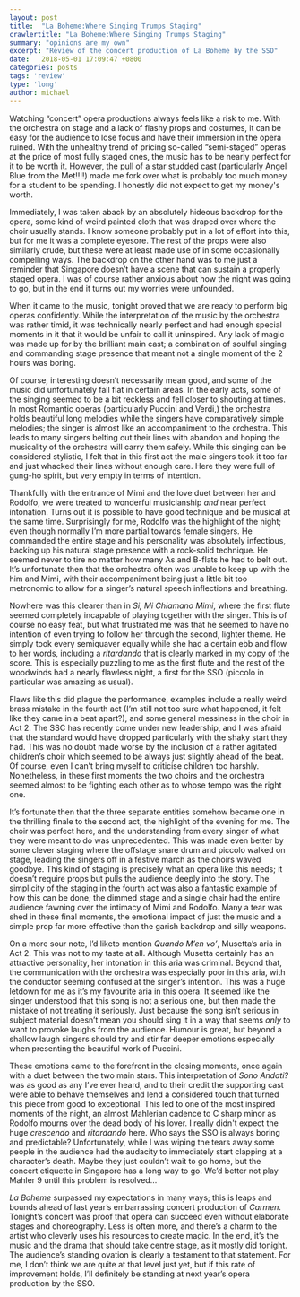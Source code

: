 ```yaml
---
layout: post
title:  "La Boheme:Where Singing Trumps Staging"
crawlertitle: "La Boheme:Where Singing Trumps Staging"
summary: "opinions are my own"
excerpt: "Review of the concert production of La Boheme by the SSO"
date:   2018-05-01 17:09:47 +0800
categories: posts
tags: 'review'
type: 'long'
author: michael
---
```

Watching “concert” opera productions always feels like a risk to me. With the orchestra on stage and a lack of flashy props and costumes, it can be easy for the audience to lose focus and have their immersion in the opera ruined. With the unhealthy trend of pricing so-called “semi-staged” operas at the price of most fully staged ones, the music has to be nearly perfect for it to be worth it. However, the pull of a star studded cast (particularly Angel Blue from the Met!!!!) made me fork over what is probably too much money for a student to be spending. I honestly did not expect to get my money's worth.

Immediately, I was taken aback by an absolutely hideous backdrop for the opera, some kind of weird painted cloth that was draped over where the choir usually stands. I know someone probably put in a lot of effort into this, but for me it was a complete eyesore. The rest of the props were also similarly crude, but these were at least made use of in some occasionally compelling ways. The backdrop on the other hand was to me just a reminder that Singapore doesn’t have a scene that can sustain a properly staged opera. I was of course rather anxious about how the night was going to go, but in the end it turns out my worries were unfounded.

When it came to the music, tonight proved that we are ready to perform big operas confidently. While the interpretation of the music by the orchestra was rather timid, it was technically nearly perfect and had enough special moments in it that it would be unfair to call it uninspired. Any lack of magic was made up for by the brilliant main cast; a combination of soulful singing and commanding stage presence that meant not a single moment of the 2 hours was boring.

Of course, interesting doesn’t necessarily mean good, and some of the music did unfortunately fall flat in certain areas. In the early acts, some of the singing seemed to be a bit reckless and fell closer to shouting at times. In most Romantic operas (particularly Puccini and Verdi,) the orchestra holds beautiful long melodies while the singers have comparatively simple melodies; the singer is almost like an accompaniment to the orchestra. This leads to many singers belting out their lines with abandon and hoping the musicality of the orchestra will carry them safely. While this singing can be considered stylistic, I felt that in this first act the male singers took it too far and just whacked their lines without enough care. Here they were full of gung-ho spirit, but very empty in terms of intention.

Thankfully with the entrance of Mimi and the love duet between her and Rodolfo, we were treated to wonderful musicianship <i>and</i> near perfect intonation. Turns out it is possible to have good technique and be musical at the same time. Surprisingly for me, Rodolfo was the highlight of the night; even though normally I’m more partial towards female singers. He commanded the entire stage and his personality was absolutely infectious, backing up his natural stage presence with a rock-solid technique. He seemed never to tire no matter how many As and B-flats he had to belt out. It’s unfortunate then that the orchestra often was unable to keep up with the him and Mimi, with their accompaniment being just a little bit too metronomic to allow for a singer’s natural speech inflections and breathing.

Nowhere was this clearer than in <i>Si, Mi Chiamano Mimi</i>, where the first flute seemed completely incapable of playing together with the singer. This is of course no easy feat, but what frustrated me was that he seemed to have no intention of even trying to follow her through the second, lighter theme. He simply took every semiquaver equally while she had a certain ebb and flow to her words, including a <i>ritardando</i> that is clearly marked in my copy of the score. This is especially puzzling to me as the first flute and the rest of the woodwinds had a nearly flawless night, a first for the SSO (piccolo in particular was amazing as usual).

Flaws like this did plague the performance, examples include a really weird brass mistake in the fourth act (I’m still not too sure what happened, it felt like they came in a beat apart?), and some general messiness in the choir in Act 2. The SSC has recently come under new leadership, and I was afraid that the standard would have dropped particularly with the shaky start they had. This was no doubt made worse by the inclusion of a rather agitated children’s choir which seemed to be always just slightly ahead of the beat. Of course, even I can’t bring myself to criticise children too harshly. Nonetheless, in these first moments the two choirs and the orchestra seemed almost to be fighting each other as to whose tempo was the right one.

It’s fortunate then that the three separate entities somehow became one in the thrilling finale to the second act, the highlight of the evening for me. The choir was perfect here, and the understanding from every singer of what they were meant to do was unprecedented. This was made even better by some clever staging where the offstage snare drum and piccolo walked on stage, leading the singers off in a festive march as the choirs waved goodbye. This kind of staging is precisely what an opera like this needs; it doesn’t require props but pulls the audience deeply into the story. The simplicity of the staging in the fourth act was also a fantastic example of how this can be done; the dimmed stage and a single chair had the entire audience fawning over the intimacy of Mimi and Rodolfo. Many a tear was shed in these final moments, the emotional impact of just the music and a simple prop far more effective than the garish backdrop and silly weapons.

On a more sour note, I’d liketo mention <i>Quando M’en vo’</i>, Musetta’s aria in Act 2. This was not to my taste at all. Although Musetta certainly has an attractive personality, her intonation in this aria was criminal. Beyond that, the communication with the orchestra was especially poor in this aria, with the conductor seeming confused at the singer’s intention. This was a huge letdown for me as it’s my favourite aria in this opera. It seemed like the singer understood that this song is not a serious one, but then made the mistake of not treating it seriously. Just because the song isn’t serious in subject material doesn’t mean you should sing it in a way that seems <i>only</i> to want to provoke laughs from the audience. Humour is great, but beyond a shallow laugh singers should try and stir far deeper emotions especially when presenting the beautiful work of Puccini.

These emotions came to the forefront in the closing moments, once again with a duet between the two main stars. This interpretation of <i>Sono Andati?</i> was as good as any I’ve ever heard, and to their credit the supporting cast were able to behave themselves and lend a considered touch that turned this piece from good to exceptional. This led to one of the most inspired moments of the night, an almost Mahlerian cadence to C sharp minor as Rodolfo mourns over the dead body of his lover. I really didn't expect the huge <i>crescendo</i> and <i>ritardando</i> here. Who says the SSO is always boring and predictable? Unfortunately, while I was wiping the tears away some people in the audience had the audacity to immediately start clapping at a character’s death. Maybe they just couldn’t wait to go home, but the concert etiquette in Singapore has a long way to go. We’d better not play Mahler 9 until this problem is resolved…

<i>La Boheme</i> surpassed my expectations in many ways; this is leaps and bounds ahead of last year’s embarrassing concert production of <i>Carmen</i>. Tonight’s concert was proof that opera can succeed even without elaborate stages and choreography. Less is often more, and there’s a charm to the artist who cleverly uses his resources to create magic. In the end, it’s the music and the drama that should take centre stage, as it mostly did tonight. The audience’s standing ovation is clearly a testament to that statement. For me, I don’t think we are quite at that level just yet, but if this rate of improvement holds, I’ll definitely be standing at next year’s opera production by the SSO.
